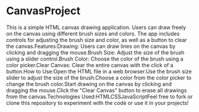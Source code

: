 # CanvasProject

This is a simple HTML canvas drawing application. Users can draw freely on the canvas using different brush sizes and colors. The app includes controls for adjusting the brush size and color, as well as a button to clear the canvas.Features:Drawing: Users can draw lines on the canvas by clicking and dragging the mouse.Brush Size: Adjust the size of the brush using a slider control.Brush Color: Choose the color of the brush using a color picker.Clear Canvas: Clear the entire canvas with the click of a button.How to Use:Open the HTML file in a web browser.Use the brush size slider to adjust the size of the brush.Choose a color from the color picker to change the brush color.Start drawing on the canvas by clicking and dragging the mouse.Click the "Clear Canvas" button to erase all drawings from the canvas.Technologies Used:HTMLCSSJavaScriptFeel free to fork or clone this repository to experiment with the code or use it in your projects!